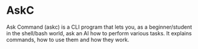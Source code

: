 # AskC

Ask Command (askc) is a CLI program that lets you, as a beginner/student in the shell/bash world, ask an AI how to perform various tasks. It explains commands, how to use them and how they work.
